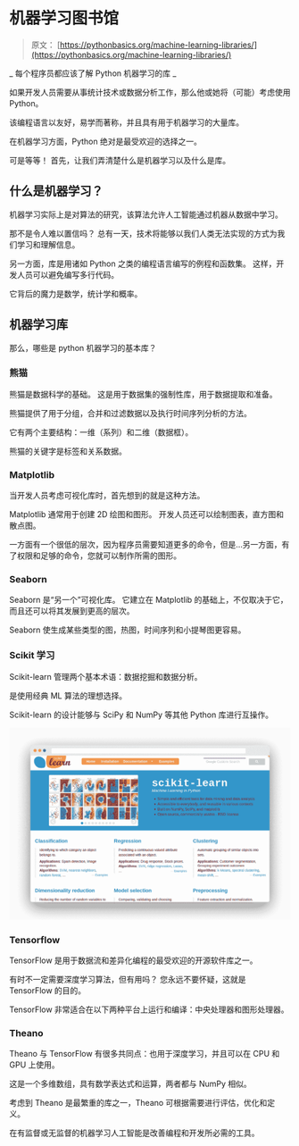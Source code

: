 # 机器学习图书馆

> 原文： [https://pythonbasics.org/machine-learning-libraries/](https://pythonbasics.org/machine-learning-libraries/)

_ 每个程序员都应该了解 Python 机器学习的库 _

如果开发人员需要从事统计技术或数据分析工作，那么他或她将（可能）考虑使用 Python。

该编程语言以友好，易学而著称，并且具有用于机器学习的大量库。

在机器学习方面，Python 绝对是最受欢迎的选择之一。



可是等等！ 首先，让我们弄清楚什么是机器学习以及什么是库。

## 什么是机器学习？

机器学习实际上是对算法的研究，该算法允许人工智能通过机器从数据中学习。

那不是令人难以置信吗？ 总有一天，技术将能够以我们人类无法实现的方式为我们学习和理解信息。

另一方面，库是用诸如 Python 之类的编程语言编写的例程和函数集。 这样，开发人员可以避免编写多行代码。

它背后的魔力是数学，统计学和概率。

## 机器学习库

那么，哪些是 python 机器学习的基本库？

### 熊猫

熊猫是数据科学的基础。 这是用于数据集的强制性库，用于数据提取和准备。

熊猫提供了用于分组，合并和过滤数据以及执行时间序列分析的方法。

它有两个主要结构：一维（系列）和二维（数据框）。

熊猫的关键字是标签和关系数据。

### Matplotlib

当开发人员考虑可视化库时，首先想到的就是这种方法。

Matplotlib 通常用于创建 2D 绘图和图形。 开发人员还可以绘制图表，直方图和散点图。

一方面有一个很低的层次，因为程序员需要知道更多的命令，但是…另一方面，有了权限和足够的命令，您就可以制作所需的图形。

### Seaborn

Seaborn 是“另一个”可视化库。 它建立在 Matplotlib 的基础上，不仅取决于它，而且还可以将其发展到更高的层次。

Seaborn 使生成某些类型的图，热图，时间序列和小提琴图更容易。

### Scikit 学习

Scikit-learn 管理两个基本术语：数据挖掘和数据分析。

是使用经典 ML 算法的理想选择。

Scikit-learn 的设计能够与 SciPy 和 NumPy 等其他 Python 库进行互操作。

![sklearn, scikit-learn, a machine learning module for python](img/5d99d2bfbe94d99072e9460d40821ee1.jpg)

### Tensorflow

TensorFlow 是用于数据流和差异化编程的最受欢迎的开源软件库之一。

有时不一定需要深度学习算法，但有用吗？ 您永远不要怀疑，这就是 TensorFlow 的目的。

TensorFlow 非常适合在以下两种平台上运行和编译：中央处理器和图形处理器。

### Theano

Theano 与 TensorFlow 有很多共同点：也用于深度学习，并且可以在 CPU 和 GPU 上使用。

这是一个多维数组，具有数学表达式和运算，两者都与 NumPy 相似。

考虑到 Theano 是最繁重的库之一，Theano 可根据需要进行评估，优化和定义。

在有监督或无监督的机器学习人工智能是改善编程和开发所必需的工具。